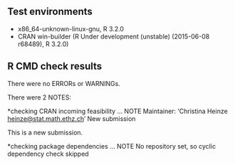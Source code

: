 ## Test environments
* x86_64-unknown-linux-gnu, R 3.2.0
* CRAN win-builder (R Under development (unstable) (2015-06-08 r68489), R 3.2.0)

## R CMD check results
There were no ERRORs or WARNINGs. 

There were 2 NOTES:

*checking CRAN incoming feasibility ... NOTE
Maintainer: ‘Christina Heinze <heinze@stat.math.ethz.ch>’
New submission

  This is a new submission.
  
*checking package dependencies ... NOTE
  No repository set, so cyclic dependency check skipped